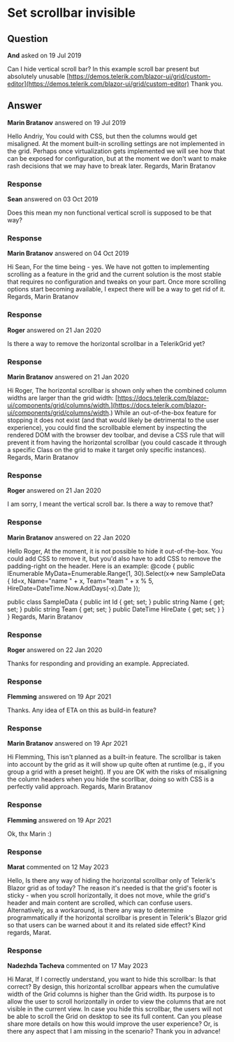 # Set scrollbar invisible

## Question

**And** asked on 19 Jul 2019

Can I hide vertical scroll bar? In this example scroll bar present but absolutely unusable [https://demos.telerik.com/blazor-ui/grid/custom-editor](https://demos.telerik.com/blazor-ui/grid/custom-editor) Thank you.

## Answer

**Marin Bratanov** answered on 19 Jul 2019

Hello Andriy, You could with CSS, but then the columns would get misaligned. At the moment built-in scrolling settings are not implemented in the grid. Perhaps once virtualization gets implemented we will see how that can be exposed for configuration, but at the moment we don't want to make rash decisions that we may have to break later. Regards, Marin Bratanov

### Response

**Sean** answered on 03 Oct 2019

Does this mean my non functional vertical scroll is supposed to be that way?

### Response

**Marin Bratanov** answered on 04 Oct 2019

Hi Sean, For the time being - yes. We have not gotten to implementing scrolling as a feature in the grid and the current solution is the most stable that requires no configuration and tweaks on your part. Once more scrolling options start becoming available, I expect there will be a way to get rid of it. Regards, Marin Bratanov

### Response

**Roger** answered on 21 Jan 2020

Is there a way to remove the horizontal scrollbar in a TelerikGrid yet?

### Response

**Marin Bratanov** answered on 21 Jan 2020

Hi Roger, The horizontal scrollbar is shown only when the combined column widths are larger than the grid width: [https://docs.telerik.com/blazor-ui/components/grid/columns/width.](https://docs.telerik.com/blazor-ui/components/grid/columns/width.) While an out-of-the-box feature for stopping it does not exist (and that would likely be detrimental to the user experience), you could find the scrollbable element by inspecting the rendered DOM with the browser dev toolbar, and devise a CSS rule that will prevent it from having the horizontal scrollbar (you could cascade it through a specific Class on the grid to make it target only specific instances). Regards, Marin Bratanov

### Response

**Roger** answered on 21 Jan 2020

I am sorry, I meant the vertical scroll bar. Is there a way to remove that?

### Response

**Marin Bratanov** answered on 22 Jan 2020

Hello Roger, At the moment, it is not possible to hide it out-of-the-box. You could add CSS to remove it, but you'd also have to add CSS to remove the padding-right on the header. Here is an example: <style>.no-scroll.k-grid-content { overflow-y: hidden;
}.no-scroll.k-grid-header { padding-right: 0!important;
}.no-scroll.k-grid-header-wrap { border-width: 0px!important;
} </style> <TelerikGrid Data="@MyData" Class="no-scroll" Pageable="true" Sortable="true" Groupable="true" FilterMode="Telerik.Blazor.GridFilterMode.FilterRow" Resizable="true" Reorderable="true"> <GridColumns> <GridColumn Field="@(nameof(SampleData.Id))" Width="120px" /> <GridColumn Field="@(nameof(SampleData.Name))" Title="Employee Name" Groupable="false" /> <GridColumn Field="@(nameof(SampleData.Team))" Title="Team" /> <GridColumn Field="@(nameof(SampleData.HireDate))" Title="Hire Date" /> </GridColumns> </TelerikGrid> @code {
public IEnumerable <SampleData> MyData=Enumerable.Range(1, 30).Select(x=> new SampleData
{
Id=x,
Name="name " + x,
Team="team " + x % 5,
HireDate=DateTime.Now.AddDays(-x).Date
});

public class SampleData
{
public int Id { get; set; }
public string Name { get; set; }
public string Team { get; set; }
public DateTime HireDate { get; set; }
}
} Regards, Marin Bratanov

### Response

**Roger** answered on 22 Jan 2020

Thanks for responding and providing an example. Appreciated.

### Response

**Flemming** answered on 19 Apr 2021

Thanks. Any idea of ETA on this as build-in feature?

### Response

**Marin Bratanov** answered on 19 Apr 2021

Hi Flemming, This isn't planned as a built-in feature. The scrollbar is taken into account by the grid as it will show up quite often at runtime (e.g., if you group a grid with a preset height). If you are OK with the risks of misaligning the column headers when you hide the scorllbar, doing so with CSS is a perfectly valid approach. Regards, Marin Bratanov

### Response

**Flemming** answered on 19 Apr 2021

Ok, thx Marin :)

### Response

**Marat** commented on 12 May 2023

Hello, Is there any way of hiding the horizontal scrollbar only of Telerik's Blazor grid as of today? The reason it's needed is that the grid's footer is sticky - when you scroll horizontally, it does not move, while the grid's header and main content are scrolled, which can confuse users. Alternatively, as a workaround, is there any way to determine programmatically if the horizontal scrollbar is present in Telerik's Blazor grid so that users can be warned about it and its related side effect? Kind regards, Marat.

### Response

**Nadezhda Tacheva** commented on 17 May 2023

Hi Marat, If I correctly understand, you want to hide this scrollbar: Is that correct? By design, this horizontal scrollbar appears when the cumulative width of the Grid columns is higher than the Grid width. Its purpose is to allow the user to scroll horizontally in order to view the columns that are not visible in the current view. In case you hide this scrollbar, the users will not be able to scroll the Grid on desktop to see its full content. Can you please share more details on how this would improve the user experience? Or, is there any aspect that I am missing in the scenario? Thank you in advance!
